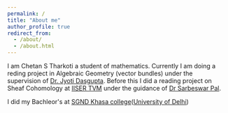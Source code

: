 ```yaml
---
permalink: /
title: "About me"
author_profile: true
redirect_from: 
  - /about/
  - /about.html
---
```

 I am Chetan S Tharkoti a student of mathematics. Currently I am doing a reding project in Algebraic Geometry (vector bundles) under the supervision of [Dr. Jyoti Dasgupta](https://sites.google.com/view/jyotidasgupta/home). Before this I did a reading project on Sheaf Cohomology at [IISER TVM](https://www.iisertvm.ac.in/) under the guidance of [Dr Sarbeswar Pal](https://iisertvm.irins.org/profile/94153). 

  I did my Bachleor's at [SGND Khasa college](https://www.sgndkc.org/sk/)([University of Delhi](https://www.du.ac.in/))
